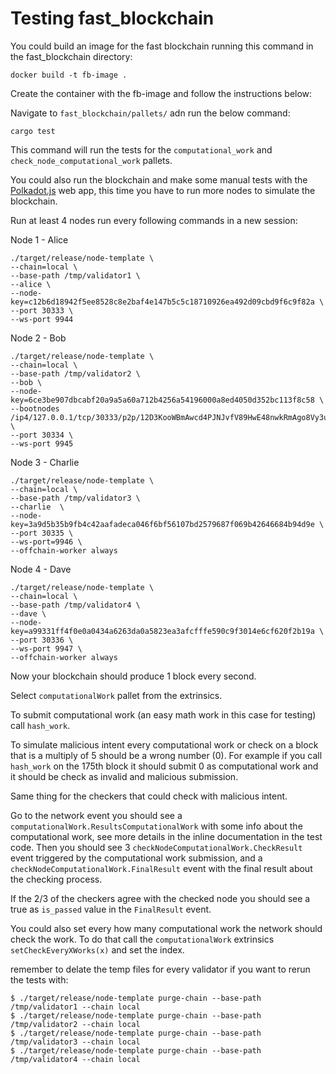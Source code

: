 # Testing fast_blockchain

You could build an image for the fast blockchain running this command in the fast_blockchain directory:

```shell
docker build -t fb-image .
```
Create the container with the fb-image and follow the instructions below:

Navigate to `fast_blockchain/pallets/` adn run the below command:
```shell
cargo test
```
This command will run the tests for the `computational_work` and `check_node_computational_work` pallets.

You could also run the blockchain and make some manual tests with the [Polkadot.js](https://polkadot.js.org/apps/#/extrinsics?rpc=ws://127.0.0.1:9944) web app, this time you have to run more nodes to simulate the blockchain.

Run at least 4 nodes run every following commands in a new session:

Node 1 - Alice
```shell
./target/release/node-template \
--chain=local \
--base-path /tmp/validator1 \
--alice \
--node-key=c12b6d18942f5ee8528c8e2baf4e147b5c5c18710926ea492d09cbd9f6c9f82a \
--port 30333 \
--ws-port 9944
```
Node 2 - Bob
```shell
./target/release/node-template \
--chain=local \
--base-path /tmp/validator2 \
--bob \
--node-key=6ce3be907dbcabf20a9a5a60a712b4256a54196000a8ed4050d352bc113f8c58 \
--bootnodes /ip4/127.0.0.1/tcp/30333/p2p/12D3KooWBmAwcd4PJNJvfV89HwE48nwkRmAgo8Vy3uQEyNNHBox2 \
--port 30334 \
--ws-port 9945
```
Node 3 - Charlie
```shell
./target/release/node-template \
--chain=local \
--base-path /tmp/validator3 \
--charlie  \
--node-key=3a9d5b35b9fb4c42aafadeca046f6bf56107bd2579687f069b42646684b94d9e \
--port 30335 \
--ws-port=9946 \
--offchain-worker always
```
Node 4 - Dave
```shell
./target/release/node-template \
--chain=local \
--base-path /tmp/validator4 \
--dave \
--node-key=a99331ff4f0e0a0434a6263da0a5823ea3afcfffe590c9f3014e6cf620f2b19a \
--port 30336 \
--ws-port 9947 \
--offchain-worker always
```

Now your blockchain should produce 1 block every second.

Select `computationalWork` pallet from the extrinsics.

To submit computational work (an easy math work in this case for testing) call `hash_work`.

To simulate malicious intent every computational work or check on a block that is a multiply of 5 should be a wrong number (0).
For example if you call `hash_work` on the 175th block it should submit 0 as computational work and it should be check as invalid and malicious submission.

Same thing for the checkers that could check with malicious intent.

Go to the network event you should see a `computationalWork.ResultsComputationalWork` with some info about the computational work, see more details in the inline documentation in the test code.
Then you should see 3 `checkNodeComputationalWork.CheckResult` event triggered by the computational work submission, and a `checkNodeComputationalWork.FinalResult` event with the final result about the checking process.

If the 2/3 of the checkers agree with the checked node you should see a true as `is_passed` value in the `FinalResult` event.

You could also set every how many computational work the network should check the work.
To do that call the `computationalWork` extrinsics `setCheckEveryXWorks(x)` and set the index.

remember to delate the temp files for every validator if you want to rerun the tests with:
```shell
$ ./target/release/node-template purge-chain --base-path /tmp/validator1 --chain local
$ ./target/release/node-template purge-chain --base-path /tmp/validator2 --chain local
$ ./target/release/node-template purge-chain --base-path /tmp/validator3 --chain local
$ ./target/release/node-template purge-chain --base-path /tmp/validator4 --chain local
```